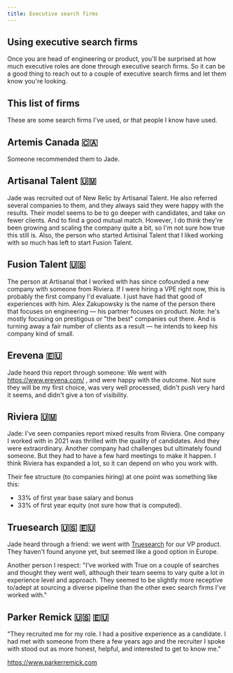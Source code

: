 ```yaml
---
title: Executive search firms
---
```


## Using executive search firms

Once you are head of engineering or product, you'll be surprised at how much executive roles are done through executive search firms. So it can be a good thing to reach out to a couple of executive search firms and let them know you're looking.

## This list of firms

These are some search firms I've used, or that people I know have used.

## Artemis Canada 🇨🇦

Someone recommended them to Jade.

## Artisanal Talent 🇺🇲

Jade was recruited out of New Relic by Artisanal Talent. He also referred several companies to them, and they always said they were happy with the results. Their model seems to be to go deeper with candidates, and take on fewer clients. And to find a good mutual match. However, I do think they're been growing and scaling the company quite a bit, so I'm not sure how true this still is. Also, the person who started Artisinal Talent that I liked working with so much has left to start Fusion Talent. 

## Fusion Talent **🇺🇸**

The person at Artisanal that I worked with has since cofounded a new company with someone from Riviera. If I were hiring a VPE right now, this is probably the first company I'd evaluate. I just have had that good of experiences with him. Alex Zakupowsky is the name of the person there that focuses on engineering — his partner focuses on product. Note: he's mostly focusing on prestigous or "the best" companies out there. And is turning away a fair number of clients as a result — he intends to keep his company kind of small.

## Erevena 🇪🇺

Jade heard this report through someone: We went with https://www.erevena.com/ , and were happy with the outcome. Not sure they will be my first choice, was very well processed, didn't push very hard it seems, and didn't give a ton of visibility.

## Riviera 🇺🇲

Jade: I've seen companies report mixed results from Riviera. One company I worked with in 2021 was thrilled with the quality of candidates. And they were extraordinary. Another company had challenges but ultimately found someone. But they had to have a few hard meetings to make it happen. I think Riviera has expanded a lot, so it can depend on who you work with.

Their fee structure (to companies hiring) at one point was something like this:

* 33% of first year base salary and bonus
* 33% of first year equity (not sure how that is computed).

## Truesearch 🇺🇸 🇪🇺

Jade heard through a friend: we went with [Truesearch](https://trueplatform.com/) for our VP product. They haven't found anyone yet, but seemed like a good option in Europe.

Another person I respect: "I've worked with True on a couple of searches and thought they went well, although their team seems to vary quite a lot in experience level and approach. They seemed to be slightly more receptive to/adept at sourcing a diverse pipeline than the other exec search firms I've worked with."

## Parker Remick 🇺🇸 🇪🇺

"They recruited me for my role. I had a positive experience as a candidate. I had met with someone from there a few years ago and the recruiter I spoke with stood out as more honest, helpful, and interested to get to know me."

https://www.parkerremick.com

